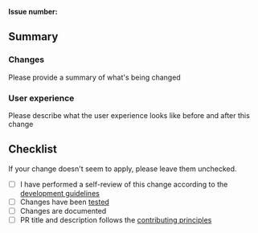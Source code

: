 **Issue number:**

## Summary

### Changes

Please provide a summary of what's being changed

### User experience

Please describe what the user experience looks like before and after this change

## Checklist

If your change doesn't seem to apply, please leave them unchecked.

* [ ] I have performed a self-review of this change according to the [development guidelines](https://splunk.github.io/addonfactory-ucc-generator/contributing/#development-guidelines)
* [ ] Changes have been [tested](https://splunk.github.io/addonfactory-ucc-generator/contributing/#build-and-test)
* [ ] Changes are documented
* [ ] PR title and description follows the [contributing principles](https://splunk.github.io/addonfactory-ucc-generator/contributing/#pull-requests)
